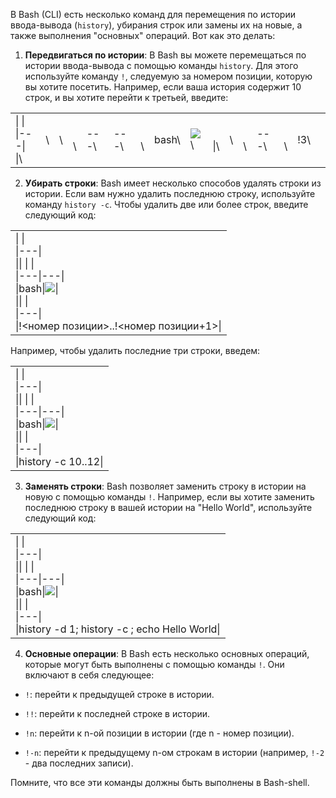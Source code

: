 ﻿В Bash (CLI) есть несколько команд для перемещения по истории ввода-вывода (`history`), убирания строк или замены их на новые, а также выполнения "основных" операций. Вот как это делать:

  

1. **Передвигаться по истории**: В Bash вы можете перемещаться по истории ввода-вывода с помощью команды `history`. Для этого используйте команду `!`, следуемую за номером позиции, которую вы хотите посетить. Например, если ваша история содержит 10 строк, и вы хотите перейти к третьей, введите:

  

|  |  |  |  |  |  |  |  |  |  |  |  |  |  |  |  |
| ---- | ---- | ---- | ---- | ---- | ---- | ---- | ---- | ---- | ---- | ---- | ---- | ---- | ---- | ---- | ---- |
| \|   \|<br>\|---\|<br>\|\\ | \\ | \\ | <br>\\ | ---\\ | ---\\ | <br>\\ | bash\\ | ![](qrc:/gpt4all/icons/copy.svg)\\ | <br>\|\\ | \\ | <br>\\ | ---\\ | <br>\\ | !3\\ |  |

2. **Убирать строки**: Bash имеет несколько способов удалять строки из истории. Если вам нужно удалить последнюю строку, используйте команду `history -c`. Чтобы удалить две или более строк, введите следующий код:

  

|   |
|---|
|\|   \|<br>\|---\|<br>\|\\|   \\|   \\|<br>\\|---\\|---\\|<br>\\|bash\\|![](qrc:/gpt4all/icons/copy.svg)\\|<br>\|\\|   \\|<br>\\|---\\|<br>\\|!<номер позиции>..!<номер позиции+1>\\||

Например, чтобы удалить последние три строки, введем:

  

|   |
|---|
|\|   \|<br>\|---\|<br>\|\\|   \\|   \\|<br>\\|---\\|---\\|<br>\\|bash\\|![](qrc:/gpt4all/icons/copy.svg)\\|<br>\|\\|   \\|<br>\\|---\\|<br>\\|history -c 10..12\\||

3. **Заменять строки**: Bash позволяет заменить строку в истории на новую с помощью команды `!`. Например, если вы хотите заменить последнюю строку в вашей истории на "Hello World", используйте следующий код:

  

|   |
|---|
|\|   \|<br>\|---\|<br>\|\\|   \\|   \\|<br>\\|---\\|---\\|<br>\\|bash\\|![](qrc:/gpt4all/icons/copy.svg)\\|<br>\|\\|   \\|<br>\\|---\\|<br>\\|history -d 1; history -c ; echo Hello World\\||

4. **Основные операции**: В Bash есть несколько основных операций, которые могут быть выполнены с помощью команды `!`. Они включают в себя следующее:

- `!`: перейти к предыдущей строке в истории.

- `!!`: перейти к последней строке в истории.

- `!n`: перейти к n-ой позиции в истории (где n - номер позиции).

- `!-n`: перейти к предыдущему n-ом строкам в истории (например, `!-2` - два последних записи).

  

Помните, что все эти команды должны быть выполнены в Bash-shell.